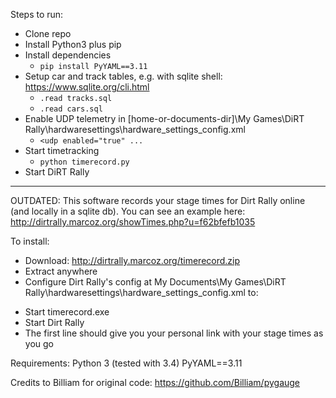 Steps to run:
- Clone repo
- Install Python3 plus pip
- Install dependencies
  - ``pip install PyYAML==3.11``
- Setup car and track tables, e.g. with sqlite shell: https://www.sqlite.org/cli.html
  - ``.read tracks.sql`` 
  - ``.read cars.sql``
- Enable UDP telemetry in [home-or-documents-dir]\My Games\DiRT Rally\hardwaresettings\hardware_settings_config.xml
  - ``<udp enabled="true" ...``
- Start timetracking
  - ``python timerecord.py``
- Start DiRT Rally

___
OUTDATED:
This software records your stage times for Dirt Rally online (and locally in a sqlite db). You can see an example here: http://dirtrally.marcoz.org/showTimes.php?u=f62bfefb1035

To install:
- Download: http://dirtrally.marcoz.org/timerecord.zip
- Extract anywhere
- Configure Dirt Rally's config at My Documents\My Games\DiRT Rally\hardwaresettings\hardware_settings_config.xml to: 
<motion enabled="true" ip="127.0.0.1" port="20777" delay="1" extradata="3" />

- Start timerecord.exe
- Start Dirt Rally
- The first line should give you your personal link with your stage times as you go

Requirements:
Python 3 (tested with 3.4)
PyYAML==3.11

Credits to Billiam for original code:
https://github.com/Billiam/pygauge
